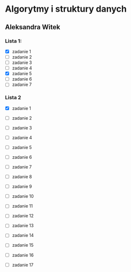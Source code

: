 # Algorytmy i struktury danych

## Aleksandra Witek
 
### Lista 1:
 
 - [x] zadanie 1
 - [ ] zadanie 2
 - [ ] zadanie 3
 - [ ] zadanie 4
 - [x] zadanie 5
 - [ ] zadanie 6
 - [ ] zadanie 7
 
 ### Lista 2
 
 - [x] zadanie 1
 - [ ] zadanie 2
 - [ ] zadanie 3
 - [ ] zadanie 4
 - [ ] zadanie 5
 - [ ] zadanie 6
 - [ ] zadanie 7
 - [ ] zadanie 8
 - [ ] zadanie 9
 - [ ] zadanie 10
 - [ ] zadanie 11
 - [ ] zadanie 12
 - [ ] zadanie 13
 - [ ] zadanie 14
 - [ ] zadanie 15
 - [ ] zadanie 16
 - [ ] zadanie 17


